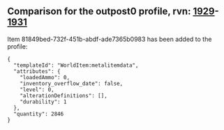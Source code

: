 ## Comparison for the outpost0 profile, rvn: [1929](https://github.com/PRO100KatYT/FortniteProfileRevisions/tree/main/profiles/outpost0/1929%20outpost0.json)-[1931](https://github.com/PRO100KatYT/FortniteProfileRevisions/tree/main/profiles/outpost0/1931%20outpost0.json)

Item 81849bed-732f-451b-abdf-ade7365b0983 has been added to the profile:

```
{
  "templateId": "WorldItem:metalitemdata",
  "attributes": {
    "loadedAmmo": 0,
    "inventory_overflow_date": false,
    "level": 0,
    "alterationDefinitions": [],
    "durability": 1
  },
  "quantity": 2846
}
```

<br><br>
